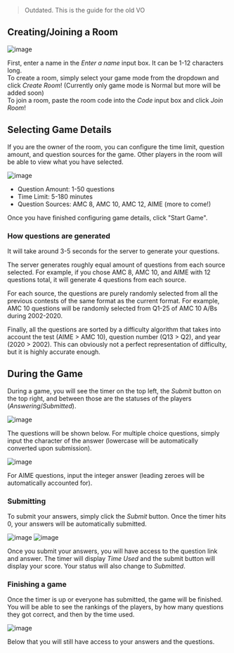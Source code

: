 > Outdated. This is the guide for the old VO
## Creating/Joining a Room
![image](https://user-images.githubusercontent.com/51487023/124961572-a5637780-dfeb-11eb-9580-b77df2e355b2.png)

First, enter a name in the *Enter a name* input box. It can be 1-12 characters long. <br>
To create a room, simply select your game mode from the dropdown and click *Create Room*! (Currently only game mode is Normal but more will be added soon) <br>
To join a room, paste the room code into the *Code* input box and click *Join Room*!

## Selecting Game Details
If you are the owner of the room, you can configure the time limit, question amount, and question sources for the game. Other players in the room will be able to view what you have selected. 

![image](https://user-images.githubusercontent.com/51487023/124961284-4271e080-dfeb-11eb-8bb1-45b26aa3a3ff.png)

- Question Amount: 1-50 questions
- Time Limit: 5-180 minutes
- Question Sources: AMC 8, AMC 10, AMC 12, AIME (more to come!)

Once you have finished configuring game details, click "Start Game".

### How questions are generated
It will take around 3-5 seconds for the server to generate your questions.

The server generates roughly equal amount of questions from each source selected. For example, if you chose AMC 8, AMC 10, and AIME with 12 questions total, it will generate 4 questions from each source.

For each source, the questions are purely randomly selected from all the previous contests of the same format as the current format. For example, AMC 10 questions will be randomly selected from Q1-25 of AMC 10 A/Bs during 2002-2020.

Finally, all the questions are sorted by a difficulty algorithm that takes into account the test (AIME > AMC 10), question number (Q13 > Q2), and year (2020 > 2002). This can obviously not a perfect representation of difficulty, but it is highly accurate enough.

## During the Game
During a game, you will see the timer on the top left, the *Submit* button on the top right, and between those are the statuses of the players (*Answering*/*Submitted*).

![image](https://user-images.githubusercontent.com/51487023/124964005-80bccf00-dfee-11eb-8c03-99ee10be4b8b.png)


The questions will be shown below. For multiple choice questions, simply input the character of the answer (lowercase will be automatically converted upon submission).

![image](https://user-images.githubusercontent.com/51487023/124964066-903c1800-dfee-11eb-8f4c-248dd86ebfd5.png)


For AIME questions, input the integer answer (leading zeroes will be automatically accounted for).

### Submitting
To submit your answers, simply click the *Submit* button. Once the timer hits 0, your answers will be automatically submitted.

![image](https://user-images.githubusercontent.com/51487023/124964754-5e778100-dfef-11eb-8ade-dacf51789359.png)
![image](https://user-images.githubusercontent.com/51487023/124964975-a0082c00-dfef-11eb-83db-2ac864b17271.png)

Once you submit your answers, you will have access to the question link and answer. The timer will display *Time Used* and the submit button will display your score. Your status will also change to *Submitted*.

### Finishing a game

Once the timer is up or everyone has submitted, the game will be finished. <br>
You will be able to see the rankings of the players, by how many questions they got correct, and then by the time used.

![image](https://user-images.githubusercontent.com/51487023/124965257-e6f62180-dfef-11eb-978b-b2cf599ed4ad.png)

Below that you will still have access to your answers and the questions.

